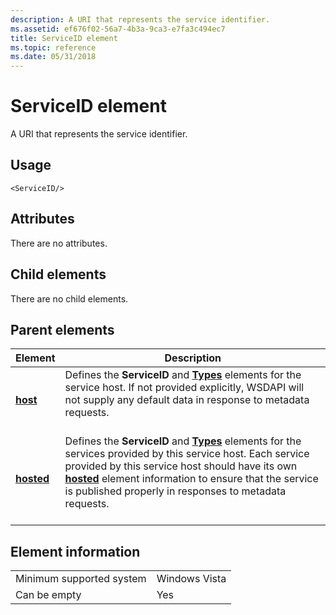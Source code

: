 ```yaml
---
description: A URI that represents the service identifier.
ms.assetid: ef676f02-56a7-4b3a-9ca3-e7fa3c494ec7
title: ServiceID element
ms.topic: reference
ms.date: 05/31/2018
---
```


# ServiceID element

A URI that represents the service identifier.

## Usage

``` syntax
<ServiceID/>
```

## Attributes

There are no attributes.

## Child elements

There are no child elements.

## Parent elements



| Element                             | Description                                                                                                                                                                                                                                                                                                                          |
|-------------------------------------|--------------------------------------------------------------------------------------------------------------------------------------------------------------------------------------------------------------------------------------------------------------------------------------------------------------------------------------|
| [**host**](host.md)<br/>     | Defines the **ServiceID** and [**Types**](types.md) elements for the service host. If not provided explicitly, WSDAPI will not supply any default data in response to metadata requests.<br/> <br/>                                                                                                                     |
| [**hosted**](hosted.md)<br/> | Defines the **ServiceID** and [**Types**](types.md) elements for the services provided by this service host. Each service provided by this service host should have its own [**hosted**](hosted.md) element information to ensure that the service is published properly in responses to metadata requests.<br/> <br/> |



## Element information



|                                     |               |
|-------------------------------------|---------------|
| Minimum supported system<br/> | Windows Vista |
| Can be empty                        | Yes           |



 

 




